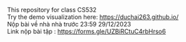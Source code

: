 This repository for class CS532   
Try the demo visualization here: https://duchai263.github.io/  
Nộp bài về nhà nhà trước 23:59 29/12/2023  
Link nộp bài tập : https://forms.gle/UZBiRCtuC4rbHrso6
